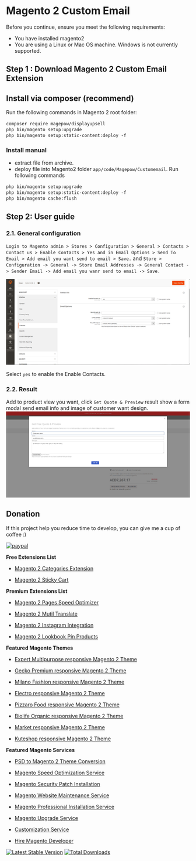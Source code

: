# Magento 2 Custom Email

Before you continue, ensure you meet the following requirements:

  * You have installed magento2
  * You are using a Linux or Mac OS machine. Windows is not currently supported.

## Step 1 : Download Magento 2 Custom Email Extension

 ## Install via composer (recommend)
Run the following commands in Magento 2 root folder:
```
composer require magepow/displayupsell
php bin/magento setup:upgrade
php bin/magento setup:static-content:deploy -f
```
  ### Install manual
  
* extract file from archive.
* deploy file into Magento2 folder `app/code/Magepow/Customemail`. 
Run following commands

 ```
 php bin/magento setup:upgrade
 php bin/magento setup:static-content:deploy -f
 php bin/magento cache:flush
 ```

## Step 2: User guide

  ### 2.1. General configuration

  `Login to Magento admin > Stores > Configuration > General > Contacts > Contact us > Enable Contacts > Yes and in Email Options > Send To Email > Add email you want send to email > Save.`
  and `Store > Configuration -> General -> Store Email Addresses -> General Contact -> Sender Email -> Add email you wanr send to email -> Save.`
  
  ![Image of magento admin config](https://github.com/magepow-teams/magento2-customemail/blob/master/media/configemail.png)

  Select `yes` to enable the Enable Contacts.
  
  ### 2.2. Result
   Add to product view you want, click `Get Quote & Preview` result show a form modal send email info and image of customer want design.
   ![Image of magento store front](https://github.com/magepow-teams/magento2-customemail/blob/master/media/resultfrontend.png)
   
   
 ## Donation

If this project help you reduce time to develop, you can give me a cup of coffee :) 

[![paypal](https://www.paypalobjects.com/en_US/i/btn/btn_donateCC_LG.gif)](https://www.paypal.com/paypalme/alopay)

      
**Free Extensions List**

* [Magento 2 Categories Extension](https://magepow.com/magento-categories-extension.html)

* [Magento 2 Sticky Cart](https://magepow.com/magento-sticky-cart.html)

**Premium Extensions List**

* [Magento 2 Pages Speed Optimizer](https://magepow.com/magento2-speed-optimizer.html)

* [Magento 2 Mutil Translate](https://magepow.com/magento-multi-translate.html)

* [Magento 2 Instagram Integration](https://magepow.com/magento-2-instagram.html)

* [Magento 2 Lookbook Pin Products](https://magepow.com/lookbook-pin-products.html)

**Featured Magento Themes**

* [Expert Multipurpose responsive Magento 2 Theme](https://1.envato.market/c/1314680/275988/4415?u=https://themeforest.net/item/expert-premium-responsive-magento-2-and-1-support-rtl-magento-2-/21667789)

* [Gecko Premium responsive Magento 2 Theme](https://1.envato.market/c/1314680/275988/4415?u=https://themeforest.net/item/gecko-responsive-magento-2-theme-rtl-supported/24677410)

* [Milano Fashion responsive Magento 2 Theme](https://1.envato.market/c/1314680/275988/4415?u=https://themeforest.net/item/milano-fashion-responsive-magento-1-2-theme/12141971)

* [Electro responsive Magento 2 Theme](https://1.envato.market/c/1314680/275988/4415?u=https://themeforest.net/item/electro-responsive-magento-1-2-theme/17042067)

* [Pizzaro Food responsive Magento 2 Theme](https://1.envato.market/c/1314680/275988/4415?u=https://themeforest.net/item/pizzaro-food-responsive-magento-1-2-theme/19438157)

* [Biolife Organic responsive Magento 2 Theme](https://1.envato.market/c/1314680/275988/4415?u=https://themeforest.net/item/biolife-organic-food-magento-2-theme-rtl-supported/25712510)

* [Market responsive Magento 2 Theme](https://1.envato.market/c/1314680/275988/4415?u=https://themeforest.net/item/market-responsive-magento-2-theme/22997928)

* [Kuteshop responsive Magento 2 Theme](https://1.envato.market/c/1314680/275988/4415?u=https://themeforest.net/item/kuteshop-multipurpose-responsive-magento-1-2-theme/12985435)

**Featured Magento Services**

* [PSD to Magento 2 Theme Conversion](https://magepow.com/psd-to-magento-theme-conversion.html)

* [Magento Speed Optimization Service](https://magepow.com/magento-speed-optimization-service.html)

* [Magento Security Patch Installation](https://magepow.com/magento-security-patch-installation.html)

* [Magento Website Maintenance Service](https://magepow.com/website-maintenance-service.html)

* [Magento Professional Installation Service](https://magepow.com/professional-installation-service.html)

* [Magento Upgrade Service](https://magepow.com/magento-upgrade-service.html)

* [Customization Service](https://magepow.com/customization-service.html)

* [Hire Magento Developer](https://magepow.com/hire-magento-developer.html)

[![Latest Stable Version](https://poser.pugx.org/magepow/displayupsell/v/stable)](https://packagist.org/packages/magepow/displayupsell)
[![Total Downloads](https://poser.pugx.org/magepow/displayupsell/downloads)](https://packagist.org/packages/magepow/displayupsell)
